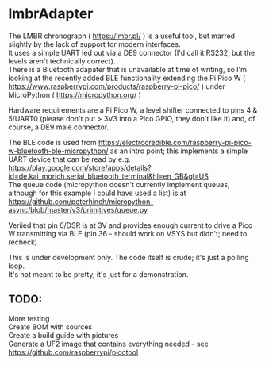 # lmbrAdapter

The LMBR chronograph ( https://lmbr.pl/ ) is a useful tool, but marred slightly by the lack of support for modern interfaces.  
It uses a simple UART led out via a DE9 connector (I'd call it RS232, but the levels aren't technically correct).  
There is a Bluetooth adapater that is unavailable at time of writing, so I'm looking at the recently added BLE functionality extending the Pi Pico W ( https://www.raspberrypi.com/products/raspberry-pi-pico/ ) under MicroPython ( https://micropython.org/ )  

Hardware requirements are a Pi Pico W, a level shifter connected to pins 4 & 5/UART0 (please don't put > 3V3 into a Pico GPIO, they don't like it) and, of course, a DE9 male connector.  

The BLE code is used from https://electrocredible.com/raspberry-pi-pico-w-bluetooth-ble-micropython/ as an intro point; this implements a simple UART device that can be read by e.g. https://play.google.com/store/apps/details?id=de.kai_morich.serial_bluetooth_terminal&hl=en_GB&gl=US  
The queue code (micropython doesn't currently implement queues, although for this example I could have used a list) is at https://github.com/peterhinch/micropython-async/blob/master/v3/primitives/queue.py

Veriied that pin 6/DSR is at 3V and provides enough current to drive a Pico W transmitting via BLE (pin 36 - should work on VSYS but didn't; need to recheck)

This is under development only. 
The code itself is crude; it's just a polling loop.  
It's not meant to be pretty, it's just for a demonstration.  

## TODO:  

More testing  
Create BOM with sources  
Create a build guide with pictures  
Generate a UF2 image that contains everything needed - see https://github.com/raspberrypi/picotool  
